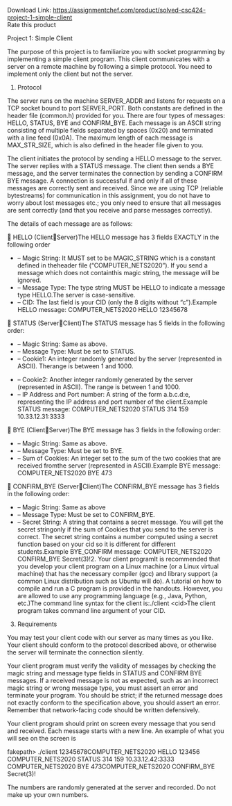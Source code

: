 Download Link: https://assignmentchef.com/product/solved-csc424-project-1-simple-client
<br>
<span class="kksr-muted">Rate this product</span>

Project 1: Simple Client

The purpose of this project is to familiarize you with socket programming by implementing a simple client program. This client communicates with a server on a remote machine by following a simple protocol. You need to implement only the client but not the server.

1. Protocol

The server runs on the machine SERVER_ADDR and listens for requests on a TCP socket bound to port SERVER_PORT. Both constants are defined in the header file (common.h) provided for you. There are four types of messages: HELLO, STATUS, BYE and CONFIRM_BYE. Each message is an ASCII string consisting of multiple fields separated by spaces (0x20) and terminated with a line feed (0x0A). The maximum length of each message is MAX_STR_SIZE, which is also defined in the header file given to you.

The client initiates the protocol by sending a HELLO message to the server. The server replies with a STATUS message. The client then sends a BYE message, and the server terminates the connection by sending a CONFIRM BYE message. A connection is successful if and only if all of these messages are correctly sent and received. Since we are using TCP (reliable bytestreams) for communication in this assignment, you do not have to worry about lost messages etc.; you only need to ensure that all messages are sent correctly (and that you receive and parse messages correctly).

The details of each message are as follows:

 HELLO (ClientServer)The HELLO message has 3 fields EXACTLY in the following order

<ul>

 <li>–  Magic String: It MUST set to be MAGIC_STRING which is a constant defined in theheader file (“COMPUTER_NETS2020”). If you send a message which does not containthis magic string, the message will be ignored.</li>

 <li>–  Message Type: The type string MUST be HELLO to indicate a message type HELLO.The server is case-sensitive.</li>

 <li>–  CID: The last field is your CID (only the 8 digits without “c”).Example HELLO message: COMPUTER_NETS2020 HELLO 12345678</li>

</ul>

 STATUS (ServerClient)The STATUS message has 5 fields in the following order:

<ul>

 <li>–  Magic String: Same as above.</li>

 <li>–  Message Type: Must be set to STATUS.</li>

 <li>–  Cookie1: An integer randomly generated by the server (represented in ASCII). Therange is between 1 and 1000.</li>

</ul>

<ul>

 <li>–  Cookie2: Another integer randomly generated by the server (represented in ASCII). The range is between 1 and 1000.</li>

 <li>–  IP Address and Port number: A string of the form a.b.c.d:e, representing the IP address and port number of the client.Example STATUS message: COMPUTER_NETS2020 STATUS 314 159 10.33.12.31:3333</li>

</ul>

 BYE (ClientServer)The BYE message has 3 fields in the following order:

<ul>

 <li>–  Magic String: Same as above.</li>

 <li>–  Message Type: Must be set to BYE.</li>

 <li>–  Sum of Cookies: An integer set to the sum of the two cookies that are received fromthe server (represented in ASCII).Example BYE message: COMPUTER_NETS2020 BYE 473</li>

</ul>

 CONFIRM_BYE (ServerClient)The CONFIRM_BYE message has 3 fields in the following order:

<ul>

 <li>–  Magic String: Same as above</li>

 <li>–  Message Type: Must be set to CONFIRM_BYE.</li>

 <li>–  Secret String: A string that contains a secret message. You will get the secret stringonly if the sum of Cookies that you send to the server is correct. The secret string contains a number computed using a secret function based on your cid so it is different for different students.Example BYE_CONFIRM message: COMPUTER_NETS2020 CONFIRM_BYE Secret(3)!2. Your client programIt is recommended that you develop your client program on a Linux machine (or a Linux virtual machine) that has the necessary compiler (gcc) and library support (a common Linux distribution such as Ubuntu will do). A tutorial on how to compile and run a C program is provided in the handouts. However, you are allowed to use any programming language (e.g., Java, Python, etc.)The command line syntax for the client is:./client &lt;cid&gt;The client program takes command line argument of your CID.</li>

</ul>

3. Requirements

You may test your client code with our server as many times as you like. Your client should conform to the protocol described above, or otherwise the server will terminate the connection silently.

Your client program must verify the validity of messages by checking the magic string and message type fields in STATUS and CONFIRM BYE messages. If a received message is not as expected, such as an incorrect magic string or wrong message type, you must assert an error and terminate your program. You should be strict; if the returned message does not exactly conform to the specification above, you should assert an error. Remember that network-facing code should be written defensively.

Your client program should print on screen every message that you send and received. Each message starts with a new line. An example of what you will see on the screen is

fakepath&gt; ./client 12345678COMPUTER_NETS2020 HELLO 123456 COMPUTER_NETS2020 STATUS 314 159 10.33.12.42:3333 COMPUTER_NETS2020 BYE 473COMPUTER_NETS2020 CONFIRM_BYE Secret(3)!

The numbers are randomly generated at the server and recorded. Do not make up your own numbers.